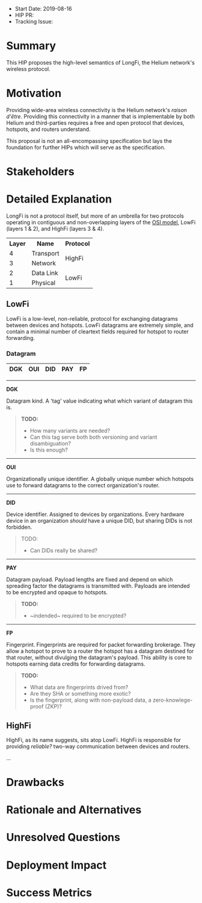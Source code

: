 - Start Date: 2019-08-16
- HIP PR: <!-- leave this empty -->
- Tracking Issue: <!-- leave this empty -->

# Summary
[summary]: #summary

This HIP proposes the high-level semantics of LongFi, the Helium
network's wireless protocol.

# Motivation
[motivation]: #motivation

Providing wide-area wireless connectivity is the Helium network's
_raison d'être_. Providing this connectivity in a manner that is
implementable by both Helium and third-parties requires a free and
open protocol that devices, hotspots, and routers understand.

This proposal is not an all-encompassing specification but lays the
foundation for further HIPs which will serve as the specification.

# Stakeholders
[stakeholders]: #stakeholders

<!-- * Who is affected by this HIP? -->

<!-- * How are we soliciting feedback on this HIP from these stakeholders? Note that -->
<!--   they may not be watching the HIPs repository or even aren't directly active in -->
<!--   the Rust Async Ecosystem working group. -->

# Detailed Explanation
[detailed-explanation]: #detailed-explanation

<!-- - It should be reasonably clear how the proposal would be implemented. -->

<!-- - Provide representative examples that show how this proposal would be commonly -->
<!--   used. -->

<!-- - Corner cases should be dissected by example. -->

LongFi is not a protocol itself, but more of an umbrella for two
protocols operating in contiguous and non-overlapping layers of the
[OSI model](https://en.wikipedia.org/wiki/OSI_model), LowFi (layers 1
& 2), and HighFi (layers 3 & 4).

<table>
  <tr>
    <th>Layer</th>
    <th>Name</th>
    <th>Protocol</th>
  </tr>
  <tr>
    <td>4</td>
    <td>Transport</td>
    <td rowspan="2">HighFi</td>
  </tr>
  <tr>
    <td>3</td>
    <td>Network</td>
  </tr>
  <tr>
    <td>2</td>
    <td>Data Link</td>
    <td rowspan="2">LowFi</td>
  </tr>
  <tr>
    <td>1</td>
    <td>Physical</td>
  </tr>
</table>

## LowFi

LowFi is a low-level, non-reliable, protocol for exchanging datagrams
between devices and hotspots. LowFi datagrams are extremely simple,
and contain a minimal number of cleartext fields required for hotspot
to router forwarding.

### Datagram

DGK | OUI | DID | PAY | FP
----|-----|-----|-----|---

---
**DGK**

Datagram kind. A 'tag' value indicating what which variant of datagram
this is.

> **TODO:**
> - How many variants are needed?
> - Can this tag serve both both versioning and variant disambiguation?
> - Is this enough?

---
**OUI**

Organizationally unique identifier. A globally unique number which
hotspots use to forward datagrams to the correct organization's router.

---
**DID**

Device identifier. Assigned to devices by organizations. Every
hardware device in an organization _should_ have a unique DID, but
sharing DIDs is not forbidden.

> TODO:
> - Can DIDs really be shared?

---
**PAY**

Datagram payload. Payload lengths are fixed and depend on which
spreading factor the datagrams is transmitted with. Payloads are
intended to be encrypted and opaque to hotspots.

> **TODO:**
> - ~indended~ required to be encrypted?

---
**FP**

Fingerprint. Fingerprints are required for packet forwarding
brokerage. They allow a hotspot to prove to a router the hotspot has a
datagram destined for that router, without divulging the datagram's
payload. This ability is core to hotspots earning data credits for
forwarding datagrams.

> **TODO:**
> - What data are fingerprints drived from?
> - Are they SHA or something more exotic?
> - Is the fingerprint, along with non-payload data, a
>   zero-knowlege-proof (ZKP)?

## HighFi

HighFi, as its name suggests, sits atop LowFi. HighFi is responsible
for providing _reliable?_ two-way communication between devices and
routers.

...<!-- TODO: add detail -->

# Drawbacks
[drawbacks]: #drawbacks

<!-- - Why should we *not* do this? -->

# Rationale and Alternatives
[alternatives]: #rationale-and-alternatives

<!-- This is your chance to discuss your proposal in the context of the whole design -->
<!-- space. This is probably the most important section! -->

<!-- - Why is this design the best in the space of possible designs? -->

<!-- - What other designs have been considered and what is the rationale for not -->
<!--   choosing them? -->

<!-- - What is the impact of not doing this? -->

# Unresolved Questions
[unresolved]: #unresolved-questions

<!-- - What parts of the design do you expect to resolve through the HIP process -->
<!--   before this gets merged? -->

<!-- - What parts of the design do you expect to resolve through the implementation -->
<!--   of this feature? -->

<!-- - What related issues do you consider out of scope for this HIP that could be -->
<!--   addressed in the future independently of the solution that comes out of this -->
<!--   HIP? -->

# Deployment Impact
[deployment-impact]: #deployment-impact

<!-- Describe how this design will be deployed and any potential imapact it may have on -->
<!-- current users of this project. -->

<!-- - How will current users be impacted? -->

<!-- - How will existing documentation/knowlegebase need to be supported? -->

<!-- - Is this backwards compatible? -->

<!--         - If not, what is the procedure to migrate? -->

# Success Metrics
[success-metrics]: #success-metrics

<!-- What metrics can be used to measure the success of this design? -->

<!-- - What should we measure to prove a performance increase? -->

<!-- - What should we measure to prove an improvement in stability? -->

<!-- - What should we measure to prove a reduction in complexity? -->

<!-- - What should we measure to prove an acceptance of this by it's users? -->
